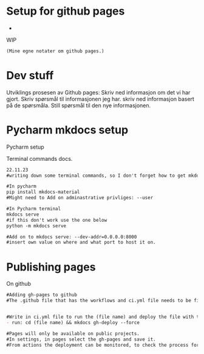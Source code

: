 # Setup for github pages 

-


WIP
```markdown
(Mine egne notater om github pages.)
```

# Dev stuff

Utviklings prosesen av Github pages: Skriv ned informasjon om det vi har gjort. Skriv spørsmål til informasjonen jeg har. skriv ned informasjon basert på de spørsmåla. Still spørsmål til den nye informasjonen.

# Pycharm mkdocs setup

Pycharm setup

Terminal commands docs.
```markdown
22.11.23
#writing down some terminal commands, so I don't forget how to get mkdocs running.

#In pycharm
pip install mkdocs-material
#Might need to Add on adminastrative privliges: --user

#In Pycharm terminal
mkdocs serve 
#if this don't work use the one below
python -m mkdocs serve

#Add on to mkdocs serve: --dev-addr=0.0.0.0:8000
#insert own value on where and what port to host it on.
```

# Publishing pages


On github
```markdown
#Adding gh-pages to github
#The .github file that has the workflows and ci.yml file needs to be first and on top of the other files.


#Write in ci.yml file to run the (file name) and deploy the file with the docs.
- run: cd (file name) && mkdocs gh-deploy --force

#Pages will only be available on public projects.
#In settings, in pages select the gh-pages and save it.
#From actions the deployment can be monitored, to check the process for faults and it's progress in deploying.
```

